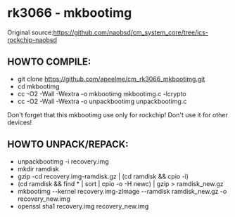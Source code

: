 rk3066 - mkbootimg
===================
Original source:https://github.com/naobsd/cm_system_core/tree/ics-rockchip-naobsd

HOWTO COMPILE:
-------------------------
- git clone https://github.com/apeelme/cm_rk3066_mkbootimg.git
- cd mkbootimg
- cc -O2 -Wall -Wextra -o mkbootimg mkbootimg.c -lcrypto
- cc -O2 -Wall -Wextra -o unpackbootimg unpackbootimg.c

Don't forget that this mkbootimg use only for rockchip! Don't use it for other devices!

HOWTO UNPACK/REPACK:
-------------------------
- unpackbootimg -i recovery.img
- mkdir ramdisk
- gzip -cd recovery.img-ramdisk.gz | (cd ramdisk && cpio -i)
- (cd ramdisk && find * | sort | cpio -o -H newc) | gzip > ramdisk_new.gz
- mkbootimg --kernel recovery.img-zImage --ramdisk ramdisk_new.gz -o recovery_new.img
- openssl sha1 recovery.img recovery_new.img
